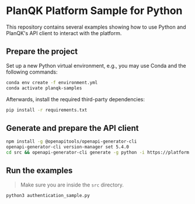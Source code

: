 # PlanQK Platform Sample for Python

This repository contains several examples showing how to use Python and PlanQK's API client to interact with the platform.

## Prepare the project

Set up a new Python virtual environment, e.g., you may use Conda and the following commands:

```bash
conda env create -f environment.yml
conda activate planqk-samples
```

Afterwards, install the required third-party dependencies:

```bash
pip install -r requirements.txt
```

## Generate and prepare the API client

```bash
npm install -g @openapitools/openapi-generator-cli
openapi-generator-cli version-manager set 5.4.0
cd src && openapi-generator-cli generate -g python -i https://platform.planqk.de/qc-catalog/v3/api-docs
```

## Run the examples

> Make sure you are inside the `src` directory.

```bash
python3 authentication_sample.py
```
